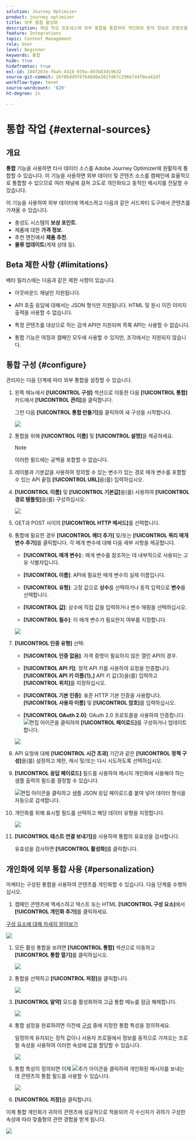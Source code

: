 ```yaml
---
solution: Journey Optimizer
product: journey optimizer
title: 외부 통합 활성화
description: 채널 작성 프로세스에 외부 통합을 통합하여 개인화된 동적 정보로 콘텐츠를 보강합니다
feature: Integrations
topic: Content Management
role: User
level: Beginner
keywords: 통합
hide: true
hidefromtoc: true
exl-id: 104f283e-f6a5-431b-919a-d97b83d19632
source-git-commit: 26f0bdd9f67648d0a382fd67c296bf44f0ea42df
workflow-type: tm+mt
source-wordcount: '629'
ht-degree: 1%

---
```


# 통합 작업 {#external-sources}

## 개요

**통합** 기능을 사용하면 타사 데이터 소스를 Adobe Journey Optimizer에 원활하게 통합할 수 있습니다. 이 기능을 사용하면 외부 데이터 및 콘텐츠 소스를 캠페인에 효율적으로 통합할 수 있으므로 여러 채널에 걸쳐 고도로 개인화되고 동적인 메시지를 전달할 수 있습니다.

이 기능을 사용하여 외부 데이터에 액세스하고 다음과 같은 서드파티 도구에서 콘텐츠를 가져올 수 있습니다.

* 충성도 시스템의 **보상 포인트**.
* 제품에 대한 **가격 정보**.
* 추천 엔진에서 **제품 추천**.
* **물류 업데이트**(게재 상태 등).

## Beta 제한 사항 {#limitations}

베타 릴리스에는 다음과 같은 제한 사항이 있습니다.

* 아웃바운드 채널만 지원됩니다.

* API 호출 응답에 대해서는 JSON 형식만 지원됩니다. HTML 및 원시 이진 이미지 출력을 사용할 수 없습니다.

* 특정 콘텐츠를 대상으로 하는 검색 API만 지원되며 목록 API는 사용할 수 없습니다.

* 통합 기능은 여정과 캠페인 모두에 사용할 수 있지만, 조각에서는 지원되지 않습니다.

## 통합 구성 {#configure}

관리자는 다음 단계에 따라 외부 통합을 설정할 수 있습니다.

1. 왼쪽 메뉴에서 **[!UICONTROL 구성]** 섹션으로 이동한 다음 **[!UICONTROL 통합]** 카드에서 **[!UICONTROL 관리]**&#x200B;을 클릭합니다.

   그런 다음 **[!UICONTROL 통합 만들기]**&#x200B;를 클릭하여 새 구성을 시작합니다.

   ![](assets/external-integration-config-1.png)

1. 통합을 위해 **[!UICONTROL 이름]** 및 **[!UICONTROL 설명]**&#x200B;을 제공하세요.

   >[!NOTE]
   >
   >이러한 필드에는 공백을 포함할 수 없습니다.

1. 레이블과 기본값을 사용하여 정의할 수 있는 변수가 있는 경로 매개 변수를 포함할 수 있는 API 끝점 **[!UICONTROL URL]**&#x200B;을(를) 입력하십시오.

1. **[!UICONTROL 이름]** 및 **[!UICONTROL 기본값]**&#x200B;을(를) 사용하여 **[!UICONTROL 경로 템플릿]**&#x200B;을(를) 구성하십시오.

   ![](assets/external-integration-config-2.png)

1. GET과 POST 사이의 **[!UICONTROL HTTP 메서드]**&#x200B;를 선택합니다.

1. 통합에 필요한 경우 **[!UICONTROL 헤더 추가]** 및/또는 **[!UICONTROL 쿼리 매개 변수 추가]**&#x200B;를 클릭합니다. 각 매개 변수에 대해 다음 세부 사항을 제공합니다.

   * **[!UICONTROL 매개 변수]**:: 매개 변수를 참조하는 데 내부적으로 사용되는 고유 식별자입니다.

   * **[!UICONTROL 이름]**: API에 필요한 매개 변수의 실제 이름입니다.

   * **[!UICONTROL 유형]**: 고정 값으로 **상수**&#x200B;를 선택하거나 동적 입력으로 **변수**&#x200B;를 선택합니다.

   * **[!UICONTROL 값]**: 상수에 직접 값을 입력하거나 변수 매핑을 선택하십시오.

   * **[!UICONTROL 필수]**: 이 매개 변수가 필요한지 여부를 지정합니다.

   ![](assets/external-integration-config-3.png)

1. **[!UICONTROL 인증 유형]** 선택:

   * **[!UICONTROL 인증 없음]**: 자격 증명이 필요하지 않은 열린 API의 경우.

   * **[!UICONTROL API 키]**: 정적 API 키를 사용하여 요청을 인증합니다. **[!UICONTROL API 키 이름{&#x200B;1},]** API 키 값{3&#x200B;}을(를) 입력하고 **[!UICONTROL 위치]**&#x200B;를 지정하십시오.**&#x200B;**

   * **[!UICONTROL 기본 인증]**: 표준 HTTP 기본 인증을 사용합니다. **[!UICONTROL 사용자 이름]** 및 **[!UICONTROL 암호]**&#x200B;를 입력하십시오.

   * **[!UICONTROL OAuth 2.0]**: OAuth 2.0 프로토콜을 사용하여 인증합니다. ![편집](assets/do-not-localize/Smock_Edit_18_N.svg) 아이콘을 클릭하여 **[!UICONTROL 페이로드]**&#x200B;를 구성하거나 업데이트합니다.

   ![](assets/external-integration-config-4.png)

1. API 요청에 대해 **[!UICONTROL 시간 초과]** 기간과 같은 **[!UICONTROL 정책 구성]**&#x200B;을(를) 설정하고 제한, 캐시 및/또는 다시 시도하도록 선택하십시오.

1. **[!UICONTROL 응답 페이로드]** 필드를 사용하여 메시지 개인화에 사용해야 하는 샘플 출력의 필드를 결정할 수 있습니다.

   ![편집](assets/do-not-localize/Smock_Edit_18_N.svg) 아이콘을 클릭하고 샘플 JSON 응답 페이로드를 붙여 넣어 데이터 형식을 자동으로 검색합니다.

1. 개인화를 위해 표시할 필드를 선택하고 해당 데이터 유형을 지정합니다.

   ![](assets/external-integration-config-5.png)

1. **[!UICONTROL 테스트 연결 보내기]**&#x200B;를 사용하여 통합의 유효성을 검사합니다.

   유효성을 검사하면 **[!UICONTROL 활성화]**&#x200B;를 클릭합니다.

## 개인화에 외부 통합 사용 {#personalization}

마케터는 구성된 통합을 사용하여 콘텐츠를 개인화할 수 있습니다. 다음 단계를 수행하십시오.

1. 캠페인 콘텐츠에 액세스하고 텍스트 또는 HTML **[!UICONTROL 구성 요소]**&#x200B;에서 **[!UICONTROL 개인화 추가]**&#x200B;를 클릭하세요.

[구성 요소에 대해 자세히 알아보기](../email/content-components.md)

   ![](assets/external-integration-content-1.png)

1. 모든 활성 통합을 보려면 **[!UICONTROL 통합]** 섹션으로 이동하고 **[!UICONTROL 통합 열기]**&#x200B;를 클릭하십시오.

   ![](assets/external-integration-content-2.png)

1. 통합을 선택하고 **[!UICONTROL 저장]**&#x200B;을 클릭합니다.

   ![](assets/external-integration-content-3.png)

1. **[!UICONTROL 알약]** 모드를 활성화하여 고급 통합 메뉴를 잠금 해제합니다.

   ![](assets/external-integration-content-4.png)

1. 통합 설정을 완료하려면 이전에 [구성](#configure) 중에 지정한 통합 특성을 정의하세요.

   일정하게 유지되는 정적 값이나 사용자 프로필에서 정보를 동적으로 가져오는 프로필 속성을 사용하여 이러한 속성에 값을 할당할 수 있습니다.

   ![](assets/external-integration-content-5.png)

1. 통합 특성이 정의되면 이제 ![추가](assets/do-not-localize/Smock_Add_18_N.svg) 아이콘을 클릭하여 개인화된 메시지를 보내는 데 콘텐츠의 통합 필드를 사용할 수 있습니다.

   ![](assets/external-integration-content-6.png)

1. **[!UICONTROL 저장]**&#x200B;을 클릭합니다.

이제 통합 개인화가 귀하의 콘텐츠에 성공적으로 적용되어 각 수신자가 귀하가 구성한 속성에 따라 맞춤형의 관련 경험을 받게 됩니다.

![](assets/external-integration-content-7.png)
